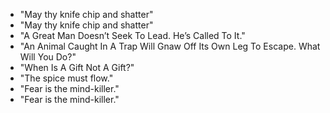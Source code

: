 * "May thy knife chip and shatter" 
* "May thy knife chip and shatter"
* "A Great Man Doesn’t Seek To Lead. He’s Called To It."
* "An Animal Caught In A Trap Will Gnaw Off Its Own Leg To Escape. What Will You 
Do?"
* "When Is A Gift Not A Gift?"
* "The spice must flow." 
* "Fear is the mind-killer."
* "Fear is the mind-killer."
